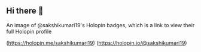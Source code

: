 ## Hi there 👋

<!--
**Sakshi-kumari19/Sakshi-kumari19** is a ✨ _special_ ✨ repository because its `README.md` (this file) appears on your GitHub profile.

Here are some ideas to get you started:

- 🔭 I’m currently working on ...
- 🌱 I’m currently learning ...
- 👯 I’m looking to collaborate on ...
- 🤔 I’m looking for help with ...
- 💬 Ask me about ...
- 📫 How to reach me: ...
- 😄 Pronouns: ...
- ⚡ Fun fact: ...
-->An image of @sakshikumari19's Holopin badges, which is a link to view their full Holopin profile
(https://holopin.me/sakshikumari19)
(https://holopin.io/@sakshikumari19)
